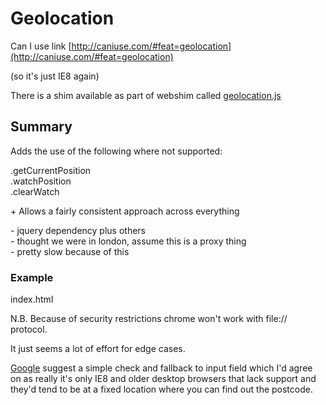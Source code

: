 Geolocation
===========

Can I use link [http://caniuse.com/#feat=geolocation](http://caniuse.com/#feat=geolocation)

(so it's just IE8 again)

There is a shim available as part of webshim called [geolocation.js](https://github.com/aFarkas/webshim/blob/master/src/shims/geolocation.js)

## Summary

Adds the use of the following where not supported:

.getCurrentPosition  
.watchPosition  
.clearWatch  

\+ Allows a fairly consistent approach across everything

\- jquery dependency plus others   
\- thought we were in london, assume this is a proxy thing  
\- pretty slow because of this  

### Example

index.html

N.B. Because of security restrictions chrome won't work with file:// protocol.

It just seems a lot of effort for edge cases.

[Google](https://code.google.com/p/geo-location-javascript/) suggest a simple check and fallback to input field which I'd agree on as really it's only IE8 and older desktop browsers that lack support and they'd tend to be at a fixed location where you can find out the postcode.




